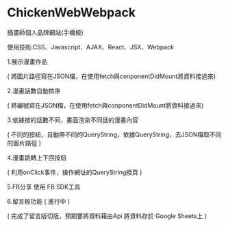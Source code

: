 # ChickenWebWebpack
插畫師個人品牌網站(手機板)  

使用技術:CSS、Javascript、AJAX、React、JSX、Webpack  

1.展示漫畫作品  

( 將圖片路徑寫在JSON檔，在使用fetch與conponentDidMount將資料接過來)  

2.漫畫話數自動排序  

   ( 將編號寫在JSON檔，在使用fetch與conponentDidMount將資料接過來)  
   
3.依據按的話數不同，畫面渲染不同話的漫畫內容  

   ( 不同的按紐，自動帶不同的QueryString，依據QueryString，去JSON檔取不同的圖片路徑 )  
   
4.漫畫跳轉上下回按鈕  

   ( 利用onClick事件，操作網址的QueryString換頁 )  
   
5.FB分享 使用 FB SDK工具  

6.留言板功能  ( 進行中 )  

   ( 完成了留言版切版，預期要將資料藉由Api 將資料存於 Google Sheets上 )  
   
